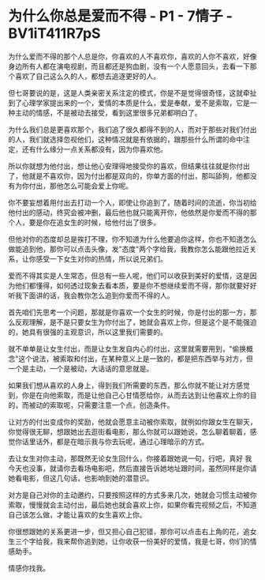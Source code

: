 # 为什么你总是爱而不得 - P1 - 7情子 - BV1iT411R7pS

为什么爱而不得的那个人总是你，你喜欢的人不喜欢你，喜欢的人你不喜欢，好像身边所有人都在演电视剧，而且都还是狗血剧，没有一个人愿意回头，去看一下那个喜欢了自己这么久的人，都想去追逐更好的人。

但七哥要说的是，这是人类亲密关系注定的模式，你是不是觉得很奇怪，这就牵扯到了心理学家提出来的一个，爱情的本质是什么，爱是奉献，爱不是索取，它是一种主动的情感，不是被动去接受，看到这里很多兄弟都明白了。

为什么我们总是更喜欢那个，我们追了很久都得不到的人，而对于那些对我们付出的人，我们就选择忽视他们，这种情况就是有依据的，跟那些什么所谓的命中注定，还有什么缘分一点关系都没有，因为你喜欢他。

所以你就想为他付出，想让他心安理得地接受你的喜欢，但结果往往就是你付出了，他就是不喜欢你，因为付出都是双向的，你单方面的付出，那叫舔狗，他都没有为你付出，那他怎么可能会爱上你呢。

你不要妄想着用付出去打动一个人，即使让你追到了，随着时间的流逝，你当初给他付出的感动，终究会被冲删，最后他也就只能离开你，他依然是你爱而不得的那个人，要是你在追女生的时候，给他付出了很多。

但他对你的态度却总是挨打不理，你不知道为什么他要追你这样，你也不知道怎么做能追到他，那你可以点击头像，发"态度"两个字给我，我教你怎么能跟他拉近关系，让你感受一下女生对你的热情，所以说兄弟们。

爱而不得其实是人生常态，但总有一些人呢，他们可以收获到美好的爱情，这是因为他们都懂得，如何透过现象去看本质，要是你不想继续爱而不得，那你就要好好听我下面讲的话，我会教你怎么追到你爱而不得的人。

首先咱们先思考一个问题，那就是你喜欢一个女生的时候，你是付出的那一方，那么反观理解，是不是只要女生为你付出了，她就会喜欢上你，但是这个是不能强迫的，她具有很强的主观意识，所以这里我们需要的。

就不单单是让女生付出，而是让女生发自内心的付出，这里就需要用到，"偷换概念"这个说法，被索取和付出，在某种意义上是一致的，都是把东西举与对方，但一个是主动，一个是被动，大话话的意思就是。

如果我们想从喜欢的人身上，得到我们所需要的东西，那么你就不能让对方感觉到，你是在向他索取，而是让他自己心甘情愿给你，从而去达到让他喜欢上你的目的，而被动的索取呢，只需要注意一个点，创造条件。

让对方的付出变成你的奖励，他就会愿意主动被你索取，就例如你跟女生在聊天，你觉得很无聊，想跟她出去逛街看电影，那么你就可以跟她说，怎么聊着聊着，感觉你话里话外，都是在暗示我与你去玩呢，通过心理暗示的方式。

去让女生对你主动，那既然无论女生回什么，你接着跟她说一句，行吧，真好 我今天也没事，就请你去看场电影吧，然后直接告诉她地址跟时间，虽然同样是你请她看电影，但这几句话，也影响到她的潜意识。

对方是自己对你的主动邀约，只要按照这样的方式多来几次，她就会习惯主动被你索取，慢慢就会主动付出，最后她也就会喜欢上你，如果你看完视频之后，不知道自己该怎么做，才能让喜欢的女生喜欢上你。

你很想跟她的关系更进一步，但又担心自己犯错，那你可以点击右上角的花，追女生三个字给我，我来帮你追到她，让你收获一份美好的爱情，我是七哥，你们的情感助手。

情感你找我。